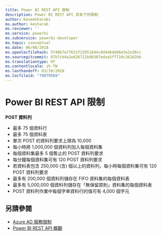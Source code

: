 ```yaml
---
title: Power BI REST API 限制
description: Power BI REST API 具有下列限制
author: KesemSharabi
ms.author: kesharab
ms.reviewer: ''
ms.service: powerbi
ms.subservice: powerbi-developer
ms.topic: conceptual
ms.date: 06/08/2018
ms.openlocfilehash: 5f4067e77631f22951844c0d4d64b06e5e2e30cc
ms.sourcegitcommit: 87b7cb4a2e626711b98387edaa5ff72dc26262bb
ms.translationtype: HT
ms.contentlocale: zh-TW
ms.lasthandoff: 03/10/2020
ms.locfileid: "79079569"
---
```

# <a name="power-bi-rest-api-limitations"></a>Power BI REST API 限制  
  
**POST 資料列**
  
* 最多 75 個資料行
* 最多 75 個資料表
* 單次 POST 的資料列要求上限為 10,000  
* 每小時將 1,000,000 個資料列加入每個資料集  
* 每個資料集最多 5 個暫止的 POST 資料列要求  
* 每分鐘每個資料集可有 120 POST 資料列要求
* 若資料表包含 250,000 (含) 個以上的資料列，每小時每個資料集可有 120 POST 資料列要求
* 最多有 200,000 個資料列儲存在 FIFO 資料集的每個資料表
* 最多有 5,000,000 個資料列儲存在「無保留原則」資料集的每個資料表  
* POST 資料列作業中每個字串資料行的值可有 4,000 個字元
  
## <a name="see-also"></a>另請參閱

* [Azure AD 服務限制](https://docs.microsoft.com/azure/active-directory/active-directory-service-limits-restrictions)   
* [Power BI REST API 概觀](https://docs.microsoft.com/rest/api/power-bi/)